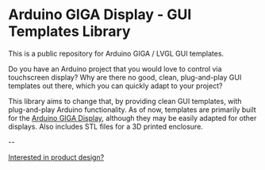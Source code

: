 # Arduino GIGA Display - GUI Templates Library
This is a public repository for Arduino GIGA / LVGL GUI templates.

Do you have an Arduino project that you would love to control via touchscreen display?
Why are there no good, clean, plug-and-play GUI templates out there, which you can quickly adapt to your project?

This library aims to change that, by providing clean GUI templates, with plug-and-play Arduino functionality.
As of now, templates are primarily built for the [Arduino GIGA Display](https://store-usa.arduino.cc/products/giga-display-shield), although they may be easily adapted for other displays.
Also includes STL files for a 3D printed enclosure.

--

[Interested in product design?](https://www.psoup.com/)
